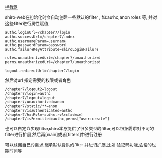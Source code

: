 [拦截器](http://jinnianshilongnian.iteye.com/blog/2025656)

shiro-web在初始化时会自动创建一些默认的filter , 如:authc,anon,roles 等, 并对这些filter进行属性赋值,
```
authc.loginUrl=/chapter7/login
authc.successUrl=/chapter7/index
authc.usernameParam=username
authc.passwordParam=password
authc.failureKeyAttribute=shiroLoginFailure

roles.unauthorizedUrl=/chapter7/unauthorized
perms.unauthorizedUrl=/chapter7/unauthorized

logout.redirectUrl=/chapter7/login
```
然后对url 指定需要的权限或者角色
```
/chapter7/logout2=logout
/chapter7/login=authc
/chapter7/logout=logout
/chapter7/unauthorized=anon
/chapter7/static/**=anon
/chapter7/isAuthenticated=authc
/chapter7/hasRole=authc,roles[admin]
/chapter7/isPermitted=authc,perms["user:create"]
```

也可以自定义实现filter,shiro本身提供了很多类型的filter,可以根据需求对不同的filter进行扩展,然后再[main]或者[filters]中进行注册

可以根据自己的需求,继承默认提供的filter 并进行扩展,比如 验证码功能,会话的过期时间等
